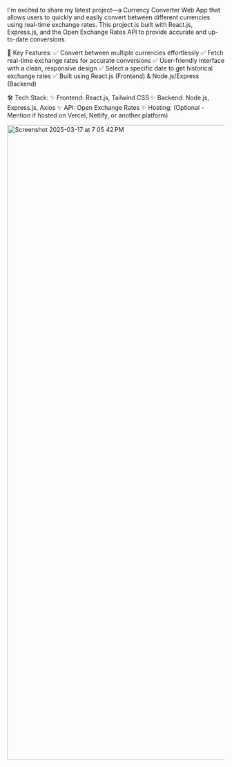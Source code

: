 I'm excited to share my latest project—a Currency Converter Web App that allows users to quickly and easily convert between different currencies using real-time exchange rates. This project is built with React.js, Express.js, and the Open Exchange Rates API to provide accurate and up-to-date conversions.

🔹 Key Features:
✅ Convert between multiple currencies effortlessly
✅ Fetch real-time exchange rates for accurate conversions
✅ User-friendly interface with a clean, responsive design
✅ Select a specific date to get historical exchange rates
✅ Built using React.js (Frontend) & Node.js/Express (Backend)

🛠️ Tech Stack:
✨ Frontend: React.js, Tailwind CSS
✨ Backend: Node.js, Express.js, Axios
✨ API: Open Exchange Rates
✨ Hosting: (Optional - Mention if hosted on Vercel, Netlify, or another platform)

<img width="1470" alt="Screenshot 2025-03-17 at 7 05 42 PM" src="https://github.com/user-attachments/assets/246e02aa-7c6b-41b8-a197-ccbf55cd4354" />
